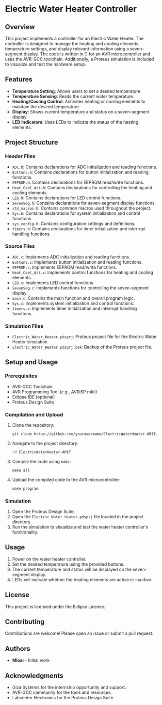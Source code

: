 # Electric Water Heater Controller

## Overview

This project implements a controller for an Electric Water Heater. The controller is designed to manage the heating and cooling elements, temperature settings, and display relevant information using a seven-segment display. The code is written in C for an AVR microcontroller and uses the AVR-GCC toolchain. Additionally, a Proteus simulation is included to visualize and test the hardware setup.

## Features

- **Temperature Setting**: Allows users to set a desired temperature.
- **Temperature Sensing**: Reads the current water temperature.
- **Heating/Cooling Control**: Activates heating or cooling elements to maintain the desired temperature.
- **Display**: Shows current temperature and status on a seven-segment display.
- **LED Indicators**: Uses LEDs to indicate the status of the heating elements.

## Project Structure

### Header Files

- `ADC.h`: Contains declarations for ADC initialization and reading functions.
- `Buttons.h`: Contains declarations for button initialization and reading functions.
- `EEPROM.h`: Contains declarations for EEPROM read/write functions.
- `Heat_Cool_Att.h`: Contains declarations for controlling the heating and cooling elements.
- `LED.h`: Contains declarations for LED control functions.
- `SevenSeg.h`: Contains declarations for seven-segment display functions.
- `std_macros.h`: Contains common macros used throughout the project.
- `Sys.h`: Contains declarations for system initialization and control functions.
- `sys_config.h`: Contains configuration settings and definitions.
- `timers.h`: Contains declarations for timer initialization and interrupt handling functions.

### Source Files

- `ADC.c`: Implements ADC initialization and reading functions.
- `Buttons.c`: Implements button initialization and reading functions.
- `EEPROM.c`: Implements EEPROM read/write functions.
- `Heat_Cool_Att.c`: Implements control functions for heating and cooling elements.
- `LED.c`: Implements LED control functions.
- `SevenSeg.c`: Implements functions for controlling the seven-segment display.
- `main.c`: Contains the main function and overall program logic.
- `Sys.c`: Implements system initialization and control functions.
- `timers.c`: Implements timer initialization and interrupt handling functions.

### Simulation Files

- `Electric_Water_Heater.pdsprj`: Proteus project file for the Electric Water Heater simulation.
- `Electric_Water_Heater.pdsprj.bak`: Backup of the Proteus project file.

## Setup and Usage

### Prerequisites

- AVR-GCC Toolchain
- AVR Programming Tool (e.g., AVRISP mkII)
- Eclipse IDE (optional)
- Proteus Design Suite

### Compilation and Upload

1. Clone the repository:
    ```sh
    git clone https://github.com/yourusername/ElectricWaterHeater-AMIT.git
    ```
2. Navigate to the project directory:
    ```sh
    cd ElectricWaterHeater-AMIT
    ```
3. Compile the code using `make`:
    ```sh
    make all
    ```
4. Upload the compiled code to the AVR microcontroller:
    ```sh
    make program
    ```

### Simulation

1. Open the Proteus Design Suite.
2. Open the `Electric_Water_Heater.pdsprj` file located in the project directory.
3. Run the simulation to visualize and test the water heater controller's functionality.

## Usage

1. Power on the water heater controller.
2. Set the desired temperature using the provided buttons.
3. The current temperature and status will be displayed on the seven-segment display.
4. LEDs will indicate whether the heating elements are active or inactive.

## License

This project is licensed under the Eclipse License.

## Contributing

Contributions are welcome! Please open an issue or submit a pull request.

## Authors

- **Mloai** - Initial work

## Acknowledgments

- Giza Systems for the internship opportunity and support.
- AVR-GCC community for the tools and resources.
- Labcenter Electronics for the Proteus Design Suite.
